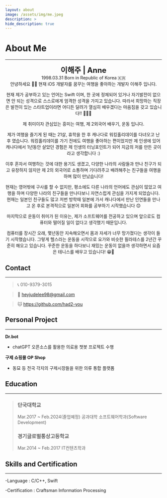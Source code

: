```yaml
---
layout: about
image: /assets/img/me.jpeg
description: >
hide_description: true
---
```


# About Me

<!--author-->

---

<center>
<span style="font-size:170%; font-weight:bold">이해주 | Anne</span>
</center>

<center>1998.03.31 Born in Republic of Korea 🇰🇷</center>

<center>안녕하세요 👋🏻 현재 iOS 개발자를 꿈꾸는 여행을 좋아하는 개발자 이해주 입니다.

현재 제가 공부하고 있는 언어는 Swift 이며, 한 곳에 정체되어 있거나 자기발전이 없으면 안 되는 성격으로 스스로에게 엄격한 성격을 가지고 있습니다. 따라서 희망하는 직장은 발전이 있는 스타트업이라면 어디든 달려가 열심히 배우겠다는 마음짐을 갖고 있습니다!! 🏃🏻‍♀️

제 취미이자 관심있는 흥미는 여행, 제 2외국어 배우기, 운동 입니다.​

제가 여행을 즐기게 된 때는 21살, 휴학을 한 후 캐나다로 워킹홀리데이를 다녀오고 난 후 였습니다.
워킹홀리데이를 가기 전에도 여행을 좋아하는 편이었지만 제 인생에 있어 캐나다에서 1년동안 살았던 경험은 제 인생의 터닝포인트가 되어 지금의 저를 만든 곳이라고 생각합니다 :)

이후 혼자서 여행하는 것에 대한 용기도 생겼고, 다양한 나라의 사람들과 만나 친구가 되고
유창하지 않지만 제 2의 외국어로 소통하며 기다려주고 배려해주는 친구들을 여행을하며 많이 만났습니다!

현재는 영어밖에 구사를 할 수 없지만, 평소에도 다른 나라의 언어에도 관심이 많았고 여행을 하며 다양한 나라의 친구들을 만나다보니 자연스럽게 관심을 가지게 되었습니다. 현재는 일본인 친구들도 많고 저번 방학때 일본에 가서 캐나다에서 만난 인연들을 만나고 온 후로 본격적으로 일본어 회화를 공부하기 시작했습니다 😊

마지막으로 운동이 취미가 된 이유는, 제가 소프트웨어를 전공하고 있으며 앞으로도 컴퓨터와 떨어질 일이 없다고 생각했기 때문입니다.

컴퓨터를 장시간 오래, 몇년동안 지속해오면서 몸과 자세가 너무 망가졌다는 생각이 들기 시작했습니다.
그렇게 헬스라는 운동을 시작으로 요가와 비슷한 필라테스를 2년간 꾸준히 해오고 있습니다.
​꾸준한 운동을 하다보니 재밌는 운동이 없을까 생각하면서 요즘은 테니스를 배우고 있습니다! 😁🎾</center>

## Contact

---

> 📞 010-9379-3015

> 📧 heyjudelee98@gmail.com

> 🐱 <a href="https://github.com/had2-you">https://github.com/had2-you</a>

## Personal Project

---

**Dr.bot**

- chatGPT 오픈소스를 활용한 의료용 챗봇 프로젝트 수행

**구제 쇼핑몰 OP Shop**

- 동묘 등 전국 각지의 구제시장들을 위한 의류 통합 플랫폼

## Education

---

> ### 단국대학교
>
> Mar.2017 ~ Feb.2024(졸업예정)
> 공과대학 소프트웨어학과(Software Development)
>
> ### 경기글로벌통상고등학교
>
> Mar.2014 ~ Feb.2017
> IT컨텐츠학과

## Skills and Certification

---

-Language : C/C++, Swift

-Certification : Craftsman Information Processing
